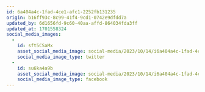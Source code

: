 ```yaml
---
id: 6a404a4c-1fad-4ce1-afc1-2252fb131235
origin: b16ff93c-8c99-41f4-9cd1-0742e9dfdd7a
updated_by: 6d1656fd-9c60-40aa-affd-864034fda3ff
updated_at: 1701558324
social_media_images:
  -
    id: sft5CSaMx
    asset_social_media_image: social-media/2023/10/14/i6a404a4c-1fad-4ce1-afc1-2252fb131235-twitter.png
    social_media_image_type: twitter
  -
    id: su6ka4a9b
    asset_social_media_image: social-media/2023/10/14/i6a404a4c-1fad-4ce1-afc1-2252fb131235-facebook.png
    social_media_image_type: facebook
---
```

